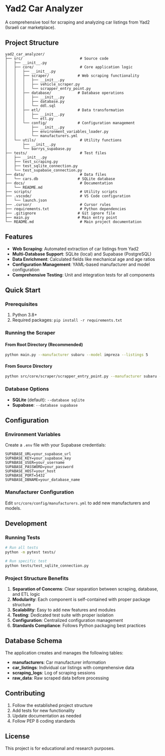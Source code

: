 # Yad2 Car Analyzer

A comprehensive tool for scraping and analyzing car listings from Yad2 (Israeli car marketplace).

## Project Structure

```
yad2_car_analyzer/
├── src/                          # Source code
│   ├── __init__.py
│   ├── core/                     # Core application logic
│   │   ├── __init__.py
│   │   ├── scraper/             # Web scraping functionality
│   │   │   ├── __init__.py
│   │   │   ├── vehicle_scraper.py
│   │   │   └── scrapper_entry_point.py
│   │   ├── database/            # Database operations
│   │   │   ├── __init__.py
│   │   │   ├── database.py
│   │   │   └── ddl.sql
│   │   ├── etl/                 # Data transformation
│   │   │   ├── __init__.py
│   │   │   └── etl.py
│   │   └── config/              # Configuration management
│   │       ├── __init__.py
│   │       ├── environment_variables_loader.py
│   │       └── manufacturers.yml
│   └── utils/                    # Utility functions
│       ├── __init__.py
│       └── barrys_supabase.py
├── tests/                        # Test files
│   ├── __init__.py
│   ├── test_scraping.py
│   ├── test_sqlite_connection.py
│   └── test_supabase_connection.py
├── data/                         # Data files
│   └── cars.db                  # SQLite database
├── docs/                         # Documentation
│   └── README.md
├── scripts/                      # Utility scripts
├── .vscode/                      # VS Code configuration
│   └── launch.json
├── .cursor/                      # Cursor rules
├── requirements.txt              # Python dependencies
├── .gitignore                   # Git ignore file
├── main.py                      # Main entry point
└── README.md                     # Main project documentation
```

## Features

- **Web Scraping**: Automated extraction of car listings from Yad2
- **Multi-Database Support**: SQLite (local) and Supabase (PostgreSQL)
- **Data Enrichment**: Calculated fields like mechanical age and age ratios
- **Configuration Management**: YAML-based manufacturer and model configuration
- **Comprehensive Testing**: Unit and integration tests for all components

## Quick Start

### Prerequisites

1. Python 3.8+
2. Required packages: `pip install -r requirements.txt`

### Running the Scraper

#### From Root Directory (Recommended)
```bash
python main.py --manufacturer subaru --model impreza --listings 5
```

#### From Source Directory
```bash
python src/core/scraper/scrapper_entry_point.py --manufacturer subaru --model impreza --listings 5
```

### Database Options

- **SQLite** (default): `--database sqlite`
- **Supabase**: `--database supabase`

## Configuration

### Environment Variables

Create a `.env` file with your Supabase credentials:
```env
SUPABASE_URL=your_supabase_url
SUPABASE_KEY=your_supabase_key
SUPABASE_USER=your_username
SUPABASE_PASSWORD=your_password
SUPABASE_HOST=your_host
SUPABASE_PORT=5432
SUPABASE_DBNAME=your_database_name
```

### Manufacturer Configuration

Edit `src/core/config/manufacturers.yml` to add new manufacturers and models.

## Development

### Running Tests

```bash
# Run all tests
python -m pytest tests/

# Run specific test
python tests/test_sqlite_connection.py
```

### Project Structure Benefits

1. **Separation of Concerns**: Clear separation between scraping, database, and ETL logic
2. **Modularity**: Each component is self-contained with proper package structure
3. **Scalability**: Easy to add new features and modules
4. **Testing**: Dedicated test suite with proper isolation
5. **Configuration**: Centralized configuration management
6. **Standards Compliance**: Follows Python packaging best practices

## Database Schema

The application creates and manages the following tables:

- **manufacturers**: Car manufacturer information
- **car_listings**: Individual car listings with comprehensive data
- **scraping_logs**: Log of scraping sessions
- **raw_data**: Raw scraped data before processing

## Contributing

1. Follow the established project structure
2. Add tests for new functionality
3. Update documentation as needed
4. Follow PEP 8 coding standards

## License

This project is for educational and research purposes. 